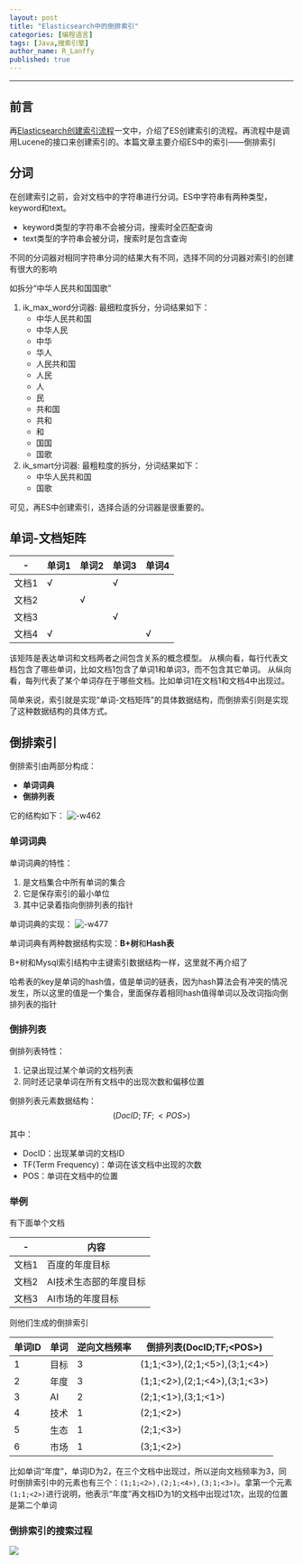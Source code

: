 ```yaml
---
layout: post
title: "Elasticsearch中的倒排索引"
categories: [编程语言]
tags: [Java,搜索引擎]
author_name: R_Lanffy
published: true
---
```

---

## 前言

再[Elasticsearch创建索引流程](https://lanffy.github.io/2019/04/16/How-Elasticsearch-Create-Index)一文中，介绍了ES创建索引的流程。再流程中是调用Lucene的接口来创建索引的。本篇文章主要介绍ES中的索引——倒排索引

## 分词

在创建索引之前，会对文档中的字符串进行分词。ES中字符串有两种类型，keyword和text。

* keyword类型的字符串不会被分词，搜索时全匹配查询
* text类型的字符串会被分词，搜索时是包含查询

不同的分词器对相同字符串分词的结果大有不同，选择不同的分词器对索引的创建有很大的影响

如拆分“中华人民共和国国歌”

1. ik_max_word分词器: 最细粒度拆分，分词结果如下：
    * 中华人民共和国
    * 中华人民
    * 中华
    * 华人
    * 人民共和国
    * 人民
    * 人
    * 民
    * 共和国
    * 共和
    * 和
    * 国国
    * 国歌
2. ik_smart分词器: 最粗粒度的拆分，分词结果如下：
    * 中华人民共和国
    * 国歌

可见，再ES中创建索引，选择合适的分词器是很重要的。

## 单词-文档矩阵

-|单词1|单词2|单词3|单词4
---|---|---|---|---
文档1|√||√|
文档2||√||
文档3|||√|
文档4|√|||√


该矩阵是表达单词和文档两者之间包含关系的概念模型。
从横向看，每行代表文档包含了哪些单词，比如文档1包含了单词1和单词3，而不包含其它单词。
从纵向看，每列代表了某个单词存在于哪些文档。比如单词1在文档1和文档4中出现过。

简单来说，索引就是实现“单词-文档矩阵”的具体数据结构，而倒排索引则是实现了这种数据结构的具体方式。

## 倒排索引

倒排索引由两部分构成：

* **单词词典**
* **倒排列表**

它的结构如下：
![-w462](media/15574746644761.jpg)

### 单词词典
单词词典的特性：

1. 是文档集合中所有单词的集合
2. 它是保存索引的最小单位
3. 其中记录着指向倒排列表的指针

单词词典的实现：
![-w477](media/15574747649420.jpg)

单词词典有两种数据结构实现：**B+树**和**Hash表**

B+树和Mysql索引结构中主键索引数据结构一样，这里就不再介绍了

哈希表的key是单词的hash值，值是单词的链表，因为hash算法会有冲突的情况发生，所以这里的值是一个集合，里面保存着相同hash值得单词以及改词指向倒排列表的指针

### 倒排列表

倒排列表特性：

1. 记录出现过某个单词的文档列表
2. 同时还记录单词在所有文档中的出现次数和偏移位置

倒排列表元素数据结构：$$(DocID;TF;<POS>)$$

其中：

* DocID：出现某单词的文档ID
* TF(Term Frequency)：单词在该文档中出现的次数
* POS：单词在文档中的位置

### 举例
有下面单个文档

-|内容
---|---
文档1|百度的年度目标
文档2|AI技术生态部的年度目标
文档3|AI市场的年度目标

则他们生成的倒排索引

单词ID|单词|逆向文档频率|倒排列表(DocID;TF;\<POS\>)
---|---|---|---
1|目标|3|(1;1;<3>),(2;1;<5>),(3;1;<4>)
2|年度|3|(1;1;<2>),(2;1;<4>),(3;1;<3>)
3|AI|2|(2;1;<1>),(3;1;<1>)
4|技术|1|(2;1;<2>)
5|生态|1|(2;1;<3>)
6|市场|1|(3;1;<2>)

比如单词“年度”，单词ID为2，在三个文档中出现过，所以逆向文档频率为3，同时倒排索引中的元素也有三个：``(1;1;<2>),(2;1;<4>),(3;1;<3>)``。拿第一个元素``(1;1;<2>)``进行说明，他表示“年度”再文档ID为1的文档中出现过1次，出现的位置是第二个单词

### 倒排索引的搜索过程

![](media/15574751723905.jpg)
